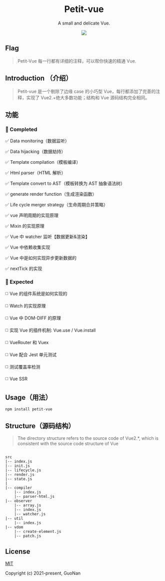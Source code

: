 <h1 align="center">
Petit-vue
</h1>
<p align="center">
A small and delicate Vue.
<p>
<p align="center">
  <a href="https://www.npmjs.com/package/petit-vue"><img src="https://img.shields.io/npm/v/petit-vue?color=729B1B&label="></a>
<p>

## Flag

> Petit-Vue 每一行都有详细的注释，可以帮你快速的精通 Vue.

## Introduction （介绍）

> Petit-vue 是一个剔除了边缘 case 的小巧型 Vue，每行都添加了完善的注释，实现了 Vue2.+绝大多数功能；结构和 Vue 源码结构完全相同。

## 功能

### :lemon: Completed

:white_check_mark: Data monitoring（数据监听）

:white_check_mark: Data hijacking（数据劫持）

:white_check_mark: Template compilation（模板编译）

:white_check_mark: Html parser（HTML 解析）

:white_check_mark: Template convert to AST（模板转换为 AST 抽象语法树）

:white_check_mark: generate render function（生成渲染函数）

:white_check_mark: Life cycle merger strategy（生命周期合并策略）

:white_check_mark: vue 声明周期的实现原理

:white_check_mark: Mixin 的实现原理

:white_check_mark: Vue 中 watcher 监听【数据更新&渲染】

:white_check_mark: Vue 中依赖收集实现

:white_check_mark: Vue 中是如何实现异步更新数据的

:white_check_mark: nextTick 的实现

### :rocket: Expected

:white_medium_square: Vue 的组件系统是如何实现的

:white_medium_square: Watch 的实现原理

:white_medium_square: Vue 中 DOM-DIFF 的原理

:white_medium_square: 实现 Vue 的插件机制: Vue.use / Vue.install

:white_medium_square: VueRouter 和 Vuex

:white_medium_square: Vue 配合 Jest 单元测试

:white_medium_square: 测试覆盖率检测

:white_medium_square: Vue SSR

## Usage（用法）

```
npm install petit-vue
```

## Structure（源码结构）

> The directory structure refers to the source code of Vue2.\*, which is consistent with the source code structure of Vue

```

src
|-- index.js
|-- init.js
|-- lifecycle.js
|-- render.js
|-- state.js
|
|-- compiler
    |-- index.js
    |-- parser-html.js
|-- observer
    |-- array.js
    |-- index.js
    |-- watcher.js
|-- util
    |-- index.js
|-- vdom
    |-- create-element.js
    |-- patch.js
```

## License

[MIT](https://opensource.org/licenses/MIT)

Copyright (c) 2021-present, GuoNan

